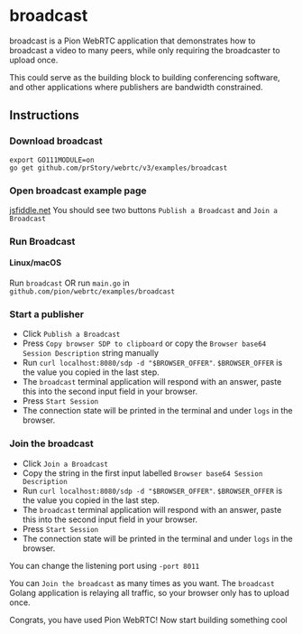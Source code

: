 # broadcast

broadcast is a Pion WebRTC application that demonstrates how to broadcast a video to many peers, while only requiring the broadcaster to upload once.

This could serve as the building block to building conferencing software, and other applications where publishers are bandwidth constrained.

## Instructions

### Download broadcast

```
export GO111MODULE=on
go get github.com/prStory/webrtc/v3/examples/broadcast
```

### Open broadcast example page

[jsfiddle.net](https://jsfiddle.net/ypcsbnu3/) You should see two buttons `Publish a Broadcast` and `Join a Broadcast`

### Run Broadcast

#### Linux/macOS

Run `broadcast` OR run `main.go` in `github.com/pion/webrtc/examples/broadcast`

### Start a publisher

- Click `Publish a Broadcast`
- Press `Copy browser SDP to clipboard` or copy the `Browser base64 Session Description` string manually
- Run `curl localhost:8080/sdp -d "$BROWSER_OFFER"`. `$BROWSER_OFFER` is the value you copied in the last step.
- The `broadcast` terminal application will respond with an answer, paste this into the second input field in your browser.
- Press `Start Session`
- The connection state will be printed in the terminal and under `logs` in the browser.

### Join the broadcast

- Click `Join a Broadcast`
- Copy the string in the first input labelled `Browser base64 Session Description`
- Run `curl localhost:8080/sdp -d "$BROWSER_OFFER"`. `$BROWSER_OFFER` is the value you copied in the last step.
- The `broadcast` terminal application will respond with an answer, paste this into the second input field in your browser.
- Press `Start Session`
- The connection state will be printed in the terminal and under `logs` in the browser.

You can change the listening port using `-port 8011`

You can `Join the broadcast` as many times as you want. The `broadcast` Golang application is relaying all traffic, so your browser only has to upload once.

Congrats, you have used Pion WebRTC! Now start building something cool
